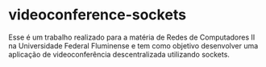 # videoconference-sockets
Esse é um trabalho realizado para a matéria de Redes de Computadores II na Universidade Federal Fluminense e tem como objetivo desenvolver uma aplicação de videoconferência descentralizada utilizando sockets.
